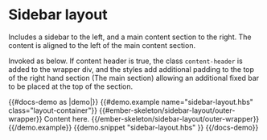 # Sidebar layout

Includes a sidebar to the left, and a main content section to the right. The content is aligned to the left of the main content section.

Invoked as below. If content header is true, the class `content-header` is added to the wrapper div, and the styles add additional padding to the top of the right hand section (The main section) allowing an additional fixed bar to be placed at the top of the section.

  {{#docs-demo as |demo|}}
    {{#demo.example name="sidebar-layout.hbs" class="layout-container"}}
      {{#ember-skeleton/sidebar-layout/outer-wrapper}}
        Content here.
      {{/ember-skeleton/sidebar-layout/outer-wrapper}}
    {{/demo.example}}
    {{demo.snippet "sidebar-layout.hbs" }}
  {{/docs-demo}}